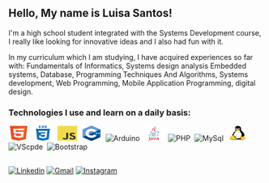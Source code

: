 ## Hello, My name is Luisa Santos! 

I'm a high school student integrated with the Systems Development course, I really like looking for innovative ideas and I also had fun with it.

In my curriculum which I am studying, I have acquired experiences so far with:
Fundamentals of Informatics,
Systems design analysis
Embedded systems,
Database,
Programming Techniques And Algorithms,
Systems development,
Web Programming,
Mobile Application Programming,
digital design.


### Technologies I use and learn on a daily basis:

<p>
<img src="https://github.com/devicons/devicon/blob/master/icons/html5/html5-original.svg" title="HTML5" alt="HTML" width="40" height="30"/>&nbsp;
<img src="https://github.com/devicons/devicon/blob/master/icons/css3/css3-plain-wordmark.svg"  title="CSS3" alt="CSS" width="40" height="30"/>&nbsp;
<img src="https://github.com/devicons/devicon/blob/master/icons/javascript/javascript-original.svg" title="JavaScript" alt="JavaScript" width="40" height="30"/>&nbsp; 
<img src="https://github.com/devicons/devicon/blob/master/icons/cplusplus/cplusplus-original.svg" title="cplusplus" alt="cplusplus" width="40" height="30"/>&nbsp;
<img src="https://cdn.jsdelivr.net/gh/devicons/devicon/icons/arduino/arduino-original.svg" title="Arduino" alt="Arduino" width="40" height="30"/>&nbsp;
<img src="https://github.com/devicons/devicon/blob/master/icons/java/java-original-wordmark.svg" title="Java" alt="Java" width="40" height="30"/>&nbsp;
<img src="https://cdn.jsdelivr.net/gh/devicons/devicon/icons/php/php-plain.svg" title="PHP" alt="PHP" width="40" height="30" />&nbsp;  
<img src="https://cdn.jsdelivr.net/gh/devicons/devicon/icons/mysql/mysql-original.svg" title="MySql" alt="MySql" width="40" height="30" />&nbsp;
<img src="https://raw.githubusercontent.com/devicons/devicon/master/icons/linux/linux-original.svg" title="Linux" alt="Linux" width="40" height="30"/>&nbsp;
<img src="https://cdn.jsdelivr.net/gh/devicons/devicon/icons/vscode/vscode-original.svg" title="VScode" alt="VScpde" width="40"height="30"/>&nbsp;
<img src="https://cdn.jsdelivr.net/gh/devicons/devicon/icons/bootstrap/bootstrap-original-wordmark.svg" title="Bootstrap" alt="Bootstrap" width="40"height="30"/>&nbsp;
</p>

##

[![Linkedin](https://img.shields.io/badge/LinkedIn-%230077B5?style=for-the-badge&logo=linkedin&logoColor=white)](https://www.linkedin.com/in/luisa-s-823820278/?lipi=urn%3Ali%3Apage%3Ad_flagship3_feed%3BDbTYdw%2FeSpiH%2Bgs%2BIhKEfQ%3D%3D)
[![Gmail](https://img.shields.io/badge/Gmail-D14836?style=for-the-badge&logo=gmail&logoColor=white)](mailto:luisasantossilvaa@gmail.com)
[![Instagram](https://img.shields.io/badge/Instagram-%23E4405F?style=for-the-badge&logo=instagram&logoColor=white)](https://instagram.com/luisasantooss)

